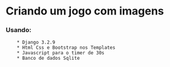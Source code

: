 # Criando um jogo com imagens
###  Usando:

        * Django 3.2.9
        * Html Css e Bootstrap nos Templates
        * Javascript para o timer de 30s
        * Banco de dados Sqlite